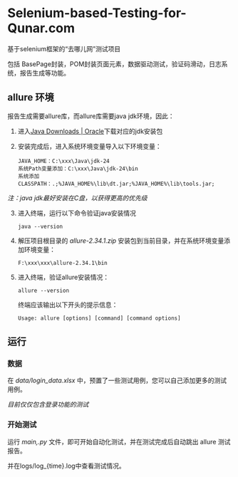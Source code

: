 # Selenium-based-Testing-for-Qunar.com

基于selenium框架的“去哪儿网”测试项目

包括 BasePage封装，POM封装页面元素，数据驱动测试，验证码滑动，日志系统，报告生成等功能。

## allure 环境

报告生成需要allure库，而allure库需要java jdk环境，因此：

1. 进入[Java Downloads | Oracle](https://www.oracle.com/java/technologies/downloads/)下载对应的jdk安装包

2. 安装完成后，进入系统环境变量导入以下环境变量：

   ```
   JAVA_HOME：C:\xxx\Java\jdk-24
   系统Path变量添加：C:\xxx\Java\jdk-24\bin
   系统添加CLASSPATH：.;%JAVA_HOME%\lib\dt.jar;%JAVA_HOME%\lib\tools.jar;
   ```

*注：java jdk最好安装在C盘，以获得更高的优先级*

3. 进入终端，运行以下命令验证java安装情况

   ```
   java --version
   ```

4. 解压项目根目录的 *allure-2.34.1.zip* 安装包到当前目录，并在系统环境变量添加环境变量：

   ```
   F:\xxx\xxx\allure-2.34.1\bin
   ```

5. 进入终端，验证allure安装情况：

   ```
   allure --version
   ```

   终端应该输出以下开头的提示信息：

   ```
   Usage: allure [options] [command] [command options]
   ```

## 运行

### 数据

在 *data/login_data.xlsx* 中，预置了一些测试用例，您可以自己添加更多的测试用例。

*目前仅仅包含登录功能的测试*

### 开始测试

运行 *main,.py* 文件，即可开始自动化测试，并在测试完成后自动跳出 allure 测试报告。

并在logs/log_{time}.log中查看测试情况。

